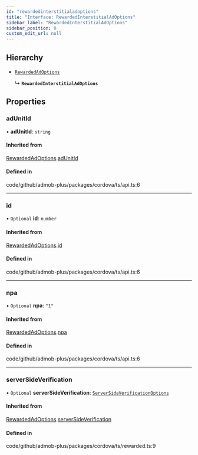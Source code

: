 ```yaml
---
id: "rewardedinterstitialadoptions"
title: "Interface: RewardedInterstitialAdOptions"
sidebar_label: "RewardedInterstitialAdOptions"
sidebar_position: 0
custom_edit_url: null
---
```


## Hierarchy

- [`RewardedAdOptions`](rewardedadoptions.md)

  ↳ **`RewardedInterstitialAdOptions`**

## Properties

### adUnitId

• **adUnitId**: `string`

#### Inherited from

[RewardedAdOptions](rewardedadoptions.md).[adUnitId](rewardedadoptions.md#adunitid)

#### Defined in

code/github/admob-plus/packages/cordova/ts/api.ts:6

___

### id

• `Optional` **id**: `number`

#### Inherited from

[RewardedAdOptions](rewardedadoptions.md).[id](rewardedadoptions.md#id)

#### Defined in

code/github/admob-plus/packages/cordova/ts/api.ts:6

___

### npa

• `Optional` **npa**: ``"1"``

#### Inherited from

[RewardedAdOptions](rewardedadoptions.md).[npa](rewardedadoptions.md#npa)

#### Defined in

code/github/admob-plus/packages/cordova/ts/api.ts:6

___

### serverSideVerification

• `Optional` **serverSideVerification**: [`ServerSideVerificationOptions`](serversideverificationoptions.md)

#### Inherited from

[RewardedAdOptions](rewardedadoptions.md).[serverSideVerification](rewardedadoptions.md#serversideverification)

#### Defined in

code/github/admob-plus/packages/cordova/ts/rewarded.ts:9
